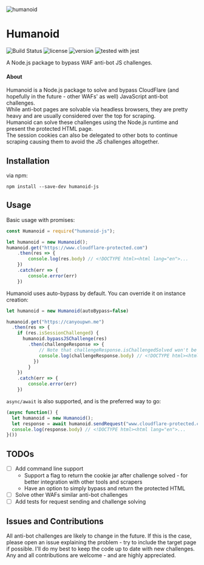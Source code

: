 ![humanoid](https://image.ibb.co/gqpJrL/humanoid.png)
# Humanoid
![Build Status](https://travis-ci.org/evyatarmeged/Humanoid.svg?branch=master)
![license](https://img.shields.io/badge/license-MIT-green.svg)
![version](https://img.shields.io/badge/version-1.0.0-blue.svg)
![tested with jest](https://img.shields.io/badge/tested_with-jest-99424f.svg)

A Node.js package to bypass WAF anti-bot JS challenges.

#### About
Humanoid is a Node.js package to solve and bypass CloudFlare (and hopefully in the future - other WAFs' as well) JavaScript anti-bot challenges.<br>
While anti-bot pages are solvable via headless browsers, they are pretty heavy and are usually considered over the top for scraping.<br>
Humanoid can solve these challenges using the Node.js runtime and present the protected HTML page.<br>
The session cookies can also be delegated to other bots to continue scraping causing them to avoid the JS challenges altogether.

## Installation
via npm:
```
npm install --save-dev humanoid-js
```

## Usage
Basic usage with promises:
```javascript
const Humanoid = require("humanoid-js");

let humanoid = new Humanoid();
humanoid.get("https://www.cloudflare-protected.com")
    .then(res => {
    	console.log(res.body) // <!DOCTYPE html><html lang="en">...
    })
    .catch(err => {
    	console.error(err)
    })
```
Humanoid uses auto-bypass by default. You can override it on instance creation:
```javascript
let humanoid = new Humanoid(autoBypass=false)

humanoid.get("https://canyoupwn.me")
  .then(res => {
  	if (res.isSessionChallenged) {
      humanoid.bypassJSChallenge(res)
        .then(challengeResponse => {
        	// Note that challengeResponse.isChallengedSolved won't be set to true when doing manual bypassing.
        	console.log(challengeResponse.body) // <!DOCTYPE html><html lang="en">...
          })
		}
	})
	.catch(err => {
		console.error(err)
	})
```
`async/await` is also supported, and is the preferred way to go:
```javascript
(async function() {
  let humanoid = new Humanoid();
  let response = await humanoid.sendRequest("www.cloudflare-protected.com")
  console.log(response.body) // <!DOCTYPE html><html lang="en">...
}())
```

## TODOs
- [ ] Add command line support
    * Support a flag to return the cookie jar after challenge solved - for better integration with other tools and scrapers
    * Have an option to simply bypass and return the protected HTML
- [ ] Solve other WAFs similar anti-bot challenges
- [ ] Add tests for request sending and challenge solving

## Issues and Contributions
All anti-bot challenges are likely to change in the future. If this is the case, please open an issue explaining 
the problem - try to include the target page if possible. I'll do my best to keep the code up to date with
new challenges.<br>
Any and all contributions are welcome - and are highly appreciated.